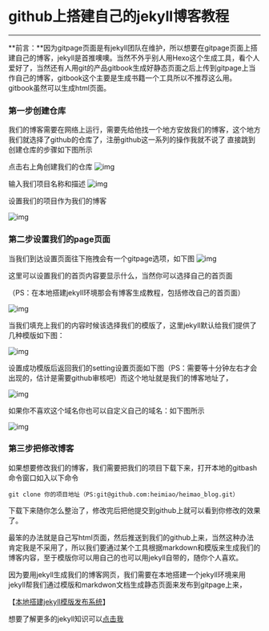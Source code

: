 # github上搭建自己的jekyll博客教程

***  

**前言：**因为gitpage页面是有jekyll团队在维护，所以想要在gitpage页面上搭建自己的博客，jekyll是首推噢噢。当然不外乎别人用Hexo这个生成工具，看个人爱好了，当然还有人用git的产品gitbook生成好静态页面之后上传到gitpage上当作自己的博客，gitbook这个主要是生成书籍一个工具所以不推荐这么用。gitbook虽然可以生成html页面。

### 第一步创建仓库
我们的博客需要在网络上运行，需要先给他找一个地方安放我们的博客，这个地方我们就选择了github的仓库了，注册github这一系列的操作我就不说了
直接跳到创建仓库的步骤如下图所示

点击右上角创建我们的仓库
![img](https://heimiao.github.io/heimao_blog/image/blog/1.png)

输入我们项目名称和描述
![img](https://heimiao.github.io/heimao_blog/image/blog/2.png)

设置我们的项目作为我们的博客

![img](https://heimiao.github.io/heimao_blog/image/blog/3.png) 


### 第二步设置我们的page页面
当我们到达设置页面往下拖拽会有一个gitpage选项，如下图
![img](https://heimiao.github.io/heimao_blog/image/blog/4.png) 

这里可以设置我们的首页内容要显示什么，当然你可以选择自己的首页面

（PS：在本地搭建jekyll环境那会有博客生成教程，包括修改自己的首页面）

![img](https://heimiao.github.io/heimao_blog/image/blog/5.png) 

当我们填充上我们的内容时候该选择我们的模版了，这里jekyll默认给我们提供了几种模版如下图：

![img](https://heimiao.github.io/heimao_blog/image/blog/6.png) 

设置成功模版后返回我们的setting设置页面如下图（PS：需要等十分钟左右才会出现的，估计是需要github审核吧）而这个地址就是我们的博客地址了，

![img](https://heimiao.github.io/heimao_blog/image/blog/7.png) 

如果你不喜欢这个域名你也可以自定义自己的域名：如下图所示

![img](https://heimiao.github.io/heimao_blog/image/blog/8.png) 


### 第三步把修改博客

如果想要修改我们的博客，我们需要把我们的项目下载下来，打开本地的gitbash命令窗口如入以下命令

	git clone 你的项目地址（PS:git@github.com:heimiao/heimao_blog.git）

下载下来随你怎么整治了，修改完后把他提交到github上就可以看到你修改的效果了。

最笨的办法就是自己写html页面，然后推送到我们的github上来，当然这种办法肯定我是不采用了，所以我们要通过某个工具根据markdown和模版来生成我们的博客内容，至于模版你可以用自己的也可以用jekyll自带的，随你个人喜欢。

因为要用jekyll生成我们的博客网页，我们需要在本地搭建一个jekyll环境来用jekyll帮我们通过模版和markdwon文档生成静态页面来发布到gitpage上来，

【[本地搭建jekyll模版发布系统](https://heimiao.github.io/heimao_blog/)】

想要了解更多的jekyll知识可以[点击我](http://jekyll.com.cn/)

